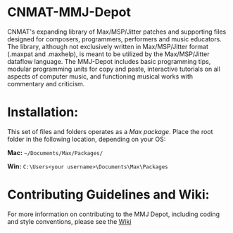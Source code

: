 CNMAT-MMJ-Depot
===============

CNMAT's expanding library of Max/MSP/Jitter patches and supporting files designed for composers, programmers, performers and music educators. The library, although not exclusively written in Max/MSP/Jitter format (.maxpat and .maxhelp), is meant to be utilized by the Max/MSP/Jitter dataflow language.  The MMJ-Depot includes basic programming tips, modular programming units for copy and paste, interactive tutorials on all aspects of computer music, and functioning musical works with commentary and criticism. 

Installation:
===============

This set of files and folders operates as a _Max package_. Place the root folder in the following location, depending on your OS:

**Mac:** `~/Documents/Max/Packages/`

**Win:** `C:\Users<your username>\Documents\Max\Packages`

Contributing Guidelines and Wiki:
===
For more information on contributing to the MMJ Depot, including coding and style conventions, please see the [Wiki](https://github.com/CNMAT/CNMAT-MMJ-Depot/wiki)

